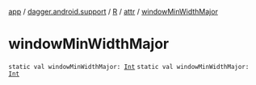 [app](../../../index.md) / [dagger.android.support](../../index.md) / [R](../index.md) / [attr](index.md) / [windowMinWidthMajor](./window-min-width-major.md)

# windowMinWidthMajor

`static val windowMinWidthMajor: `[`Int`](https://kotlinlang.org/api/latest/jvm/stdlib/kotlin/-int/index.html)
`static val windowMinWidthMajor: `[`Int`](https://kotlinlang.org/api/latest/jvm/stdlib/kotlin/-int/index.html)